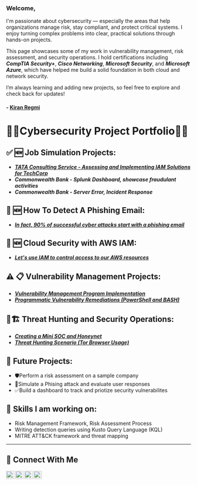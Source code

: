 
### Welcome,
I'm passionate about cybersecurity — especially the areas that help organizations manage risk, stay compliant, and protect critical systems. I enjoy turning complex problems into clear, practical solutions through hands-on projects.

This page showcases some of my work in vulnerability management, risk assessment, and security operations. I hold certifications including ***CompTIA Security+***, ***Cisco Networking***, ***Microsoft Security***, and ***Microsoft Azure***, which have helped me build a solid foundation in both cloud and network security.

I’m always learning and adding new projects, so feel free to explore and check back for updates!

#### - <a href="https://www.linkedin.com/in/kiran-regmi/"> Kiran Regmi </a>

# 👨‍💻Cybersecurity Project Portfolio👨‍💻

## ✅ 🆕 Job Simulation Projects:
- ***[TATA Consulting Service - Assessing and Implementing IAM Solutions for TechCorp](https://github.com/kiran-regmi/assessing-implementing-IAM-solution)***
- ***Commonwealth Bank - Splunk Dashboard, showcase fraudulant activities***
- ***Commonwealth Bank - Server Error, Incident Response***

## 🔐 🆕 How To Detect A Phishing Email:
- ***[In fact, 90% of successful cyber attacks start with a phishing email](https://github.com/kiran-regmi/phishing-email-campaign)***

## 🔐 🆕 Cloud Security with AWS IAM:
- ***[Let's use IAM to control access to our AWS resources](https://github.com/kiran-regmi/cloud-security-aws-iam)***

## ⚠️ 📋 Vulnerability Management Projects:

- ***[Vulnerability Management Program Implementation](https://github.com/kiran-regmi/vulnerability-management-program)***
- ***[Programmatic Vulnerability Remediations (PowerShell and BASH)](https://github.com/joshcybertest/programmatic-vulnerability-remediations)***

## 🚨🏗️ Threat Hunting and Security Operations:

- ***[Creating a Mini SOC and Honeynet](https://github.com/joshmadakor0/threat-hunting-scenario-tor)***
- ***[Threat Hunting Scenario (Tor Browser Usage)](https://github.com/joshmadakor0/threat-hunting-scenario-tor)***

## 👀 Future Projects:
- 🛡️Perform a risk assessment on a sample company
- 🚨Simulate a Phising attack and evaluate user responses
- ✅Build a dashboard to track and priotize security vulnerabilites

## 👋 Skills I am working on:
- Risk Management Framework, Risk Assessment Process
- Writing detection queries using Kusto Query Language (KQL)
- MITRE ATT&CK framework and threat mapping


<hr/>

## 🤳 Connect With Me

[<img align="left" alt="___________ | YouTube" width="22px" src="https://cdn.jsdelivr.net/npm/simple-icons@v3/icons/youtube.svg" />][youtube]
[<img align="left" alt="___________ | Twitter" width="22px" src="https://cdn.jsdelivr.net/npm/simple-icons@v3/icons/twitter.svg" />][twitter]
[<img align="left" alt="___________ | LinkedIn" width="22px" src="https://cdn.jsdelivr.net/npm/simple-icons@v3/icons/linkedin.svg" />][linkedin]
[<img align="left" alt="___________ | Instagram" width="22px" src="https://cdn.jsdelivr.net/npm/simple-icons@v3/icons/instagram.svg" />][instagram]

[twitter]: https://twitter.com/___________
[youtube]: https://www.youtube.com/@kiran-regmi-cyber-defense/
[instagram]: https://www.instagram.com/___________
[linkedin]: https://linkedin.com/in/kiran-regmi/_


<!--
<img width="35" alt="image" src="https://github.com/user-attachments/assets/2f41c7cd-5ea8-4475-b451-a37161b6c3fb"> 
<img width="35" alt="image" src="https://github.com/user-attachments/assets/77649969-9910-4994-8b96-74a116cfb2a8">
-->
